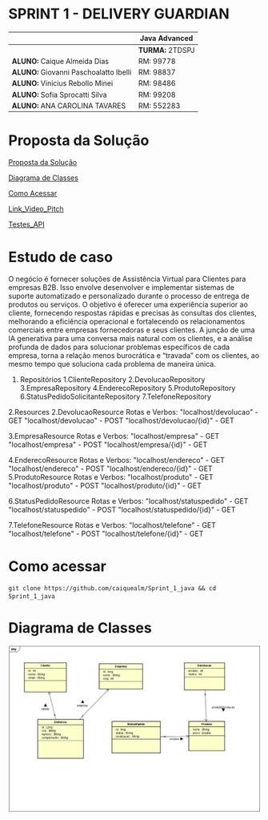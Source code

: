 # SPRINT 1 - DELIVERY GUARDIAN

|          | **Java Advanced** |
|------------------------------------------|-------------------|
|| **TURMA:** 2TDSPJ |
| **ALUNO:** Caique Almeida Dias | RM: 99778        |
| **ALUNO:** Giovanni Paschoalatto Ibelli | RM: 98837     |
| **ALUNO:** Vinicius Rebollo Minei | RM: 98486         |
| **ALUNO:** Sofia Sprocatti Silva | RM: 99208        |
| **ALUNO:** ANA CAROLINA TAVARES | RM: 552283       |


# Proposta da Solução


[Proposta da Solução ](#_Proposta_da_Solução)

[Diagrama de Classes ](#_Diagrama_de_Classes)

[Como Acessar ](#_Como_Acessar)

[Link_Video_Pitch](#_Link_Video_Pitch)

[Testes_API](#_Testes_API)

<a id="#_Proposta_da_Solução"></a>

# Estudo de caso


O negócio é fornecer soluções de Assistência Virtual para Clientes para
empresas B2B. Isso envolve desenvolver e implementar sistemas de suporte
automatizado e personalizado durante o processo de entrega de produtos ou
serviços. O objetivo é oferecer uma experiência superior ao cliente, fornecendo
respostas rápidas e precisas às consultas dos clientes, melhorando a eficiência
operacional e fortalecendo os relacionamentos comerciais entre empresas
fornecedoras e seus clientes.
A junção de uma IA generativa para uma conversa mais natural com os
clientes, e a análise profunda de dados para solucionar problemas específicos
de cada empresa, torna a relação menos burocrática e “travada” com os
clientes, ao mesmo tempo que soluciona cada problema de maneira única.

1. Repositórios
 1.ClienteRepository
 2.DevolucaoRepository
 3.EmpresaRepository
 4.EnderecoRepository
 5.ProdutoRepository
 6.StatusPedidoSolicitanteRepository
 7.TelefoneRepository

2.Resources
 2.DevolucaoResource
  Rotas e Verbos:
  "localhost/devolucao" - GET
  "localhost/devolucao" - POST
  "localhost/devolucao/{id}" - GET
  
 3.EmpresaResource
  Rotas e Verbos:
  "localhost/empresa" - GET
  "localhost/empresa" - POST
  "localhost/empresa/{id}" - GET
  
 4.EnderecoResource
  Rotas e Verbos:
  "localhost/endereco" - GET
  "localhost/endereco" - POST
  "localhost/endereco/{id}" - GET
 5.ProdutoResource
  Rotas e Verbos:
    "localhost/produto" - GET
    "localhost/produto" - POST
    "localhost/produto/{id}" - GET
    
 6.StatusPedidoResource
  Rotas e Verbos:
    "localhost/statuspedido" - GET
    "localhost/statuspedido" - POST
    "localhost/statuspedido/{id}" - GET
    
 7.TelefoneResource
  Rotas e Verbos:
    "localhost/telefone" - GET
    "localhost/telefone" - POST
    "localhost/telefone/{id}" - GET

<a id="#_Como_Acessar"></a>

# Como acessar
```shell
git clone https://github.com/caiquealm/Sprint_1_java && cd Sprint_1_java 
```

<a id="_Diagrama_de_Classes"></a>

# Diagrama de Classes
![foto-diagrama.PNG](diagrama_de_classe%2Ffoto-diagrama.PNG)

